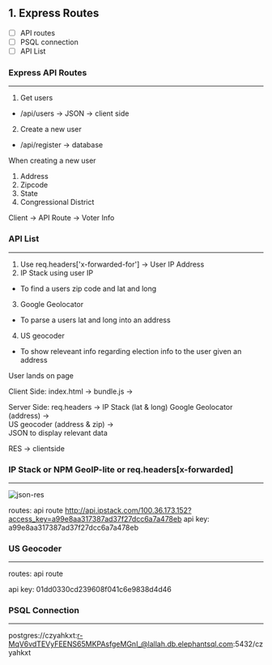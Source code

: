 ## 1. Express Routes

- [ ] API routes
- [ ] PSQL connection
- [ ] API List

### Express API Routes
---
1. Get users
-  /api/users -> JSON -> client side

2. Create a new user
-  /api/register -> database

When creating a new user
1. Address
2. Zipcode
3. State
4. Congressional District

Client -> API Route -> Voter Info

### API List
---
1. Use req.headers['x-forwarded-for'] -> User IP Address
2. IP Stack using user IP
- To find a users zip code and lat and long
3. Google Geolocator
- To parse a users lat and long into an address
4. US geocoder
- To show releveant info regarding election info to the user given an address

User lands on page

Client Side: 
index.html -> bundle.js -> 

Server Side:
req.headers -> IP Stack (lat & long) 
Google Geolocator (address) ->  
US geocoder (address & zip) ->  
JSON to display relevant data

RES -> clientside

### IP Stack or NPM GeoIP-lite or req.headers[x-forwarded]
---
![json-res](./district.jpg)

routes: api route
http://api.ipstack.com/100.36.173.152?access_key=a99e8aa317387ad37f27dcc6a7a478eb
api key: a99e8aa317387ad37f27dcc6a7a478eb

### US Geocoder
---
routes: api route

api key: 01dd0330cd239608f041c6e9838d4d46


### PSQL Connection
---
postgres://czyahkxt:r-MqV6vdTEVyFEENS65MKPAsfgeMGnI_@lallah.db.elephantsql.com:5432/czyahkxt
